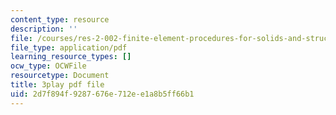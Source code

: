 ```yaml
---
content_type: resource
description: ''
file: /courses/res-2-002-finite-element-procedures-for-solids-and-structures-spring-2010/2d7f894f9287676e712ee1a8b5ff66b1_GyeJwReGKWg.pdf
file_type: application/pdf
learning_resource_types: []
ocw_type: OCWFile
resourcetype: Document
title: 3play pdf file
uid: 2d7f894f-9287-676e-712e-e1a8b5ff66b1
---
```

